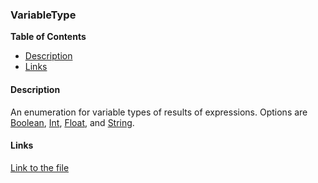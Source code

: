 ### VariableType

**Table of Contents**
- [Description](#description)
- [Links](#links)

#### Description

An enumeration for variable types of results of expressions. Options are [Boolean](/api/ExpressionEvaluatorForDotNet.VariableType.html#ExpressionEvaluatorForDotNet_VariableType_Boolean), [Int](/api/ExpressionEvaluatorForDotNet.VariableType.html#ExpressionEvaluatorForDotNet_VariableType_Int), [Float](/api/ExpressionEvaluatorForDotNet.VariableType.html#ExpressionEvaluatorForDotNet_VariableType_Float), and [String](/api/ExpressionEvaluatorForDotNet.VariableType.html#ExpressionEvaluatorForDotNet_VariableType_String).

#### Links

[Link to the file](/api/ExpressionEvaluatorForDotNet.VariableType.html)